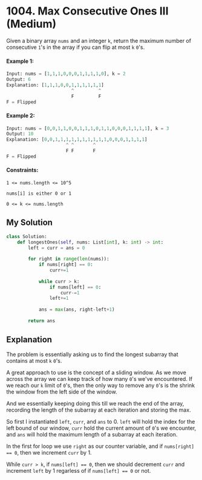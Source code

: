 # 1004. Max Consecutive Ones III (Medium)

Given a binary array `nums` and an integer `k`, return the maximum number of consecutive `1`'s in the array if you can flip at most `k` `0`'s.

#### Example 1:

```Python
Input: nums = [1,1,1,0,0,0,1,1,1,1,0], k = 2
Output: 6
Explanation: [1,1,1,0,0,1,1,1,1,1,1]
                        ^         ^
                        F         F
F = Flipped
```

#### Example 2:

```Python
Input: nums = [0,0,1,1,0,0,1,1,1,0,1,1,0,0,0,1,1,1,1], k = 3
Output: 10
Explanation: [0,0,1,1,1,1,1,1,1,1,1,1,0,0,0,1,1,1,1]
                      ^ ^       ^
                      F F       F
F = Flipped
```

#### Constraints:

`1 <= nums.length <= 10^5`

`nums[i] is either 0 or 1`

`0 <= k <= nums.length`

## My Solution

```Python
class Solution:
    def longestOnes(self, nums: List[int], k: int) -> int:
        left = curr = ans = 0
        
        for right in range(len(nums)):
            if nums[right] == 0:
                curr+=1
                
            while curr > k:
                if nums[left] == 0:
                    curr-=1
                left+=1
            
            ans = max(ans, right-left+1)
            
        return ans
```

## Explanation

The problem is essentially asking us to find the longest subarray that contains at most `k` `0`'s.

A great approach to use is the concept of a sliding window. As we move across the array we can keep track of how many `0`'s we've encountered.
If we reach our `k` limit of `0`'s, then the only way to remove any `0`'s is the shrink the window from the left side of the window.

And we essentially keeping doing this till we reach the end of the array, recording the length of the subarray at each iteration and storing the max.

So first I instantiated `left`, `curr`, and `ans` to 0. `left` will hold the index for the left bound of our window, `curr` hold the current amount of `0`'s we encounter, and `ans` will hold the maximum length of a subarray at each iteration.

In the first for loop we use `right` as our counter variable, and if `nums[right] == 0`, then we increment `curr` by 1.

While `curr > k`, if `nums[left] == 0`, then we should decrement `curr` and increment `left` by 1 regarless of if `nums[left] == 0` or not.
